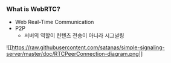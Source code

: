 ### What is WebRTC?
- Web Real-Time Communication
- P2P
	- 서버의 역할이 컨텐츠 전송이 아니라 시그널링

![[https://raw.githubusercontent.com/satanas/simple-signaling-server/master/doc/RTCPeerConnection-diagram.png]]
